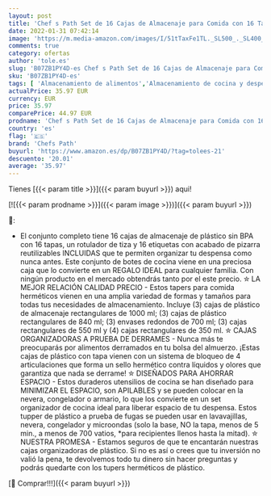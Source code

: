 ```yaml
---
layout: post
title: 'Chef s Path Set de 16 Cajas de Almacenaje para Comida con 16 Tapas para Comida Hermeticos con Tapas Ajuste Facil y 16 Etiquetas y Rotulador'
date: 2022-01-31 07:42:14
image: 'https://m.media-amazon.com/images/I/51tTaxFe1TL._SL500_._SL400_.jpg'
comments: true
category: ofertas
author: 'tole.es'
slug: 'B07ZB1PY4D-es Chef s Path Set de 16 Cajas de Almacenaje para Comida con...'
sku: 'B07ZB1PY4D-es'
tags: [ 'Almacenamiento de alimentos','Almacenamiento de cocina y despensa','Envases para alimentos','Hogar y cocina','Juegos de recipientes','chefs path','rotulador', ]
actualPrice: 35.97 EUR
currency: EUR
price: 35.97
comparePrice: 44.97 EUR
prodname: 'Chef s Path Set de 16 Cajas de Almacenaje para Comida con 16 Tapas para Comida Hermeticos con Tapas Ajuste Facil y 16 Etiquetas y Rotulador'
country: 'es'
flag: '🇪🇸'
brand: 'Chefs Path'
buyurl: 'https://www.amazon.es/dp/B07ZB1PY4D/?tag=tolees-21'
descuento: '20.01'
average: '35.97'
---
```


Tienes [{{< param title >}}]({{< param buyurl >}}) aqui!

[![{{< param prodname >}}]({{< param image >}})]({{< param buyurl >}})

🔎:

- El conjunto completo tiene 16 cajas de almacenaje de plástico sin BPA con 16 tapas, un rotulador de tiza y 16 etiquetas con acabado de pizarra reutilizables INCLUIDAS que te permiten organizar tu despensa como nunca antes. Este conjunto de botes de cocina viene en una preciosa caja que lo convierte en un REGALO IDEAL para cualquier familia. Con ningún producto en el mercado obtendrás tanto por el este precio. ✮ LA MEJOR RELACIÓN CALIDAD PRECIO - Estos tapers para comida herméticos vienen en una amplia variedad de formas y tamaños para todas tus necesidades de almacenamiento. Incluye (3) cajas de plástico de almacenaje rectangulares de 1000 ml; (3) cajas de plástico rectangulares de 840 ml; (3) envases redondos de 700 ml; (3) cajas rectangulares de 550 ml y (4) cajas rectangulares de 350 ml. ✮ CAJAS ORGANIZADORAS A PRUEBA DE DERRAMES - Nunca más te preocuparás por alimentos derramados en tu bolsa del almuerzo. ¡Estas cajas de plástico con tapa vienen con un sistema de bloqueo de 4 articulaciones que forma un sello hermético contra líquidos y olores que garantiza que nada se derrame! ✮ DISEÑADOS PARA AHORRAR ESPACIO - Estos duraderos utensilios de cocina se han diseñado para MINIMIZAR EL ESPACIO, son APILABLES y se pueden colocar en la nevera, congelador o armario, lo que los convierte en un set organizador de cocina ideal para liberar espacio de tu despensa. Estos tupper de plástico a prueba de fugas se pueden usar en lavavajillas, nevera, congelador y microondas (solo la base, NO la tapa, menos de 5 min., a menos de 700 vatios, *para recipientes llenos hasta la mitad). ✮ NUESTRA PROMESA - Estamos seguros de que te encantarán nuestras cajas organizadoras de plástico. Si no es así o crees que tu inversión no valió la pena, te devolvemos todo tu dinero sin hacer preguntas y podrás quedarte con los tupers herméticos de plástico.

[🛒 Comprar!!!]({{< param buyurl >}})
